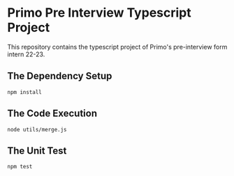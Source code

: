 # Primo Pre Interview Typescript Project
This repository contains the typescript project of Primo's pre-interview form intern 22-23.

## The Dependency Setup
```
npm install
```

## The Code Execution
```
node utils/merge.js
```

## The Unit Test
```
npm test
```
